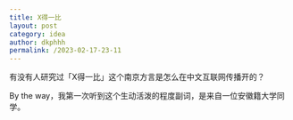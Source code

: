 ```yaml
---
title: X得一比
layout: post
category: idea
author: dkphhh
permalink: /2023-02-17-23-11
---
```

有没有人研究过「X得一比」这个南京方言是怎么在中文互联网传播开的？

By the way，我第一次听到这个生动活泼的程度副词，是来自一位安徽籍大学同学。
